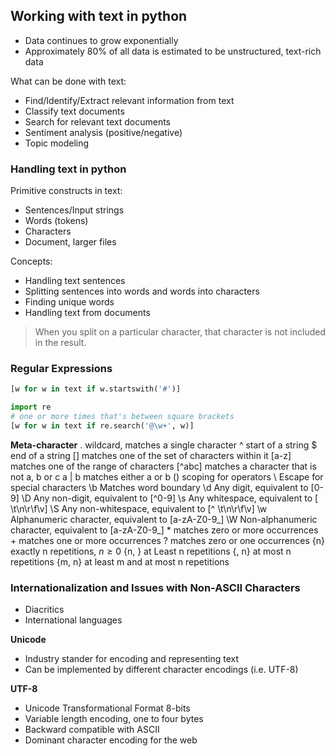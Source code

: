## Working with text in python
- Data continues to grow exponentially
- Approximately 80% of all data is estimated to be unstructured, text-rich data

What can be done with text:
- Find/Identify/Extract relevant information from text
- Classify text documents
- Search for relevant text documents
- Sentiment analysis (positive/negative)
- Topic modeling

### Handling text in python
Primitive constructs in text:
- Sentences/Input strings
- Words (tokens)
- Characters
- Document, larger files

Concepts:
- Handling text sentences
- Splitting sentences into words and words into characters
- Finding unique words
- Handling text from documents

> When you split on a particular character, that character is not included in the result.

### Regular Expressions
```python
[w for w in text if w.startswith('#')]

import re
# one or more times that's between square brackets
[w for w in text if re.search('@\w+', w)]
```

**Meta-character**
\. wildcard, matches a single character
\^ start of a string
\$ end of a string
\[\] matches one of the set of characters within it
[a-z] matches one of the range of characters
[^abc] matches a character that is not a, b or c
a | b matches either a or b
() scoping for operators
\\ Escape for special characters
\b Matches word boundary
\d Any digit, equivalent to [0-9]
\D Any non-digit, equivalent to [^0-9]
\s Any whitespace, equivalent to [ \t\n\r\f\v]
\S Any non-whitespace, equivalent to [^ \t\n\r\f\v]
\w Alphanumeric character, equivalent to [a-zA-Z0-9_]
\W Non-alphanumeric character, equivalent to [a-zA-Z0-9_]
\* matches zero or more occurrences
\+ matches one or more occurrences
\? matches zero or one occurrences
{n} exactly n repetitions, $n \geq 0$
{n, } at Least n repetitions
{, n} at most n repetitions
{m, n} at least m and at most n repetitions

### Internationalization and Issues with Non-ASCII Characters
- Diacritics
- International languages

**Unicode**
- Industry stander for encoding and representing text
- Can be implemented by different character encodings (i.e. UTF-8)

**UTF-8**
- Unicode Transformational Format 8-bits
- Variable length encoding, one to four bytes
- Backward compatible with ASCII
- Dominant character encoding for the web
